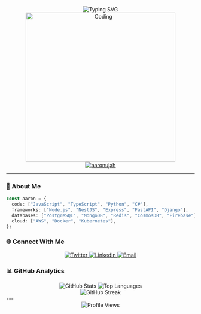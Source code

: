 <div align="center">
  <img src="https://readme-typing-svg.herokuapp.com?font=Fira+Code&pause=1000&color=00D9FF&center=true&vCenter=true&width=435&lines=Backend+Developer+%7C+Node.js+%7C+NestJS;Building+scalable+APIs+and+microservices;Always+learning+new+technologies" alt="Typing SVG" />
</div>

<div align="center">
  <img src="https://cdn.dribbble.com/users/1162077/screenshots/3848914/programmer.gif" width="400" alt="Coding"/>
</div>

<div align="center">
  <a href="https://twitter.com/aaronujah" target="blank">
    <img src="https://img.shields.io/twitter/follow/aaronujah?logo=twitter&style=for-the-badge" alt="aaronujah" />
  </a>
</div>

---

### 🚀 About Me

```typescript
const aaron = {
  code: ["JavaScript", "TypeScript", "Python", "C#"],
  frameworks: ["Node.js", "NestJS", "Express", "FastAPI", "Django"],
  databases: ["PostgreSQL", "MongoDB", "Redis", "CosmosDB", "Firebase"],
  cloud: ["AWS", "Docker", "Kubernetes"],
};
```

### 🌐 Connect With Me

<div align="center">
  <a href="https://twitter.com/aaronujah" target="blank">
    <img src="https://img.shields.io/badge/Twitter-1DA1F2?style=for-the-badge&logo=twitter&logoColor=white" alt="Twitter" />
  </a>
  <a href="https://linkedin.com/in/aaronujah" target="blank">
    <img src="https://img.shields.io/badge/LinkedIn-0077B5?style=for-the-badge&logo=linkedin&logoColor=white" alt="LinkedIn" />
  </a>
  <a href="mailto:aaronujah@gmail.com">
    <img src="https://img.shields.io/badge/Email-D14836?style=for-the-badge&logo=gmail&logoColor=white" alt="Email" />
  </a>
</div>

### 📊 GitHub Analytics

<div align="center">
  <img src="https://github-readme-stats.vercel.app/api?username=aaronujah&show_icons=true&locale=en&theme=tokyonight&count_private=true&hide_border=true" alt="GitHub Stats" />
  <img src="https://github-readme-stats.vercel.app/api/top-langs?username=aaronujah&show_icons=true&locale=en&layout=compact&theme=tokyonight&hide_border=true" alt="Top Languages" />
</div>

<div align="center">
  <img src="https://github-readme-streak-stats.herokuapp.com/?user=aaronujah&theme=tokyonight&hide_border=true" alt="GitHub Streak" />
</div>
---

<div align="center">
  <img src="https://komarev.com/ghpvc/?username=aaronujah&style=for-the-badge&color=blue" alt="Profile Views" />
</div>
